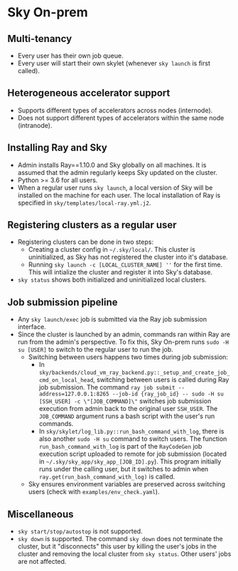 # Sky On-prem

## Multi-tenancy
- Every user has their own job queue.
- Every user will start their own skylet (whenever `sky launch` is first called).

## Heterogeneous accelerator support
- Supports different types of accelerators across nodes (internode).
- Does not support different types of accelerators within the same node (intranode).

## Installing Ray and Sky 
- Admin installs Ray==1.10.0 and Sky globally on all machines. It is assumed that the admin regularly keeps Sky updated on the cluster.
- Python >= 3.6 for all users.
- When a regular user runs `sky launch`, a local version of Sky will be installed on the machine for each user. The local installation of Ray is specified in `sky/templates/local-ray.yml.j2`.

## Registering clusters as a regular user
- Registering clusters can be done in two steps:
  - Creating a cluster config in `~/.sky/local/`. This cluster is uninitialized, as Sky has not registered the cluster into it's database.
  - Running `sky launch -c [LOCAL_CLUSTER_NAME] ''` for the first time. This will intialize the cluster and register it into Sky's database.
- `sky status` shows both initialized and uninitialized local clusters.

## Job submission pipeline
- Any `sky launch/exec` job is submitted via the Ray job submission interface.
- Since the cluster is launched by an admin, commands ran within Ray are run from the admin's perspective. To fix this, Sky On-prem runs `sudo -H su [USER]` to switch to the regular user to run the job. 
  - Switching between users happens two times during job submission:
    - In `sky/backends/cloud_vm_ray_backend.py::_setup_and_create_job_cmd_on_local_head`, switching between users is called during Ray job submission. The command `ray job submit --address=127.0.0.1:8265 --job-id {ray_job_id} -- sudo -H su [SSH_USER] -c \"[JOB_COMMAND]\"` switches job submission execution from admin back to the original user `SSH_USER`. The `JOB_COMMAND` argument runs a bash script with the user's run commands.
    - In `sky/skylet/log_lib.py::run_bash_command_with_log`, there is also another `sudo -H su` command to switch users. The function `run_bash_command_with_log` is part of the `RayCodeGen` job execution script uploaded to remote for job submission (located in `~/.sky/sky_app/sky_app_[JOB_ID].py`). This program initially runs under the calling user, but it switches to admin when `ray.get(run_bash_command_with_log)` is called.
  - Sky ensures environment variables are preserved across switching users (check with `examples/env_check.yaml`).

## Miscellaneous
- `sky start/stop/autostop` is not supported.
- `sky down` is supported. The command `sky down` does not terminate the cluster, but it "disconnects" this user by killing the user's jobs in the cluster and removing the local cluster from `sky status`. Other users' jobs are not affected.
